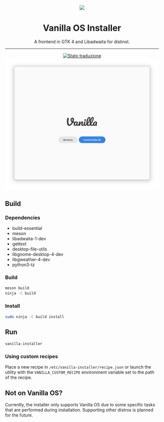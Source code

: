 <div align="center">
    <img src="data/icons/hicolor/scalable/apps/org.vanillaos.Installer.svg" height="64">
    <h1>Vanilla OS Installer</h1>
    <p>A frontend in GTK 4 and Libadwaita for distinst.</p>
    <hr />
    <a href="https://hosted.weblate.org/engage/vanilla-os/">
<img src="https://hosted.weblate.org/widgets/vanilla-os/-/first-setup/svg-badge.svg" alt="Stato traduzione" />
</a>
    <br />
    <img src="data/screenshot.png">
</div>

## Build
### Dependencies
- build-essential
- meson
- libadwaita-1-dev
- gettext
- desktop-file-utils
- libgnome-desktop-4-dev
- libgweather-4-dev
- python3-tz

### Build
```bash
meson build
ninja -C build
```

### Install
```bash
sudo ninja -C build install
```

## Run
```bash
vanilla-installer
```

### Using custom recipes
Place a new recipe in `/etc/vanilla-installer/recipe.json` or launch the
utility with the `VANILLA_CUSTOM_RECIPE` environment variable set to the path
of the recipe.

## Not on Vanilla OS?
Currently, the installer only supports Vanilla OS due to some specific
tasks that are performed during installation. Supporting other distros
is planned for the future.
